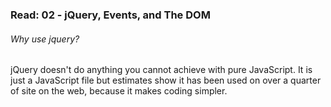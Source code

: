 ### Read: 02 - jQuery, Events, and The DOM

###### Why use jquery?

jQuery doesn't do anything you cannot achieve with pure JavaScript. It is just a JavaScript file but estimates show it has been used on over a quarter of site on the web, because it makes coding simpler.
